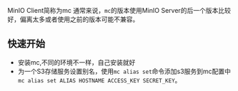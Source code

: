 MinIO Client简称为mc
通常来说，`mc`的版本使用MinIO Server的后一个版本比较好，偏离太多或者使用之前的版本可能不兼容。
## 快速开始
- 安装mc,不同的环境不一样，自己安装就好
- 为一个S3存储服务设置别名，使用`mc alias set`命令添加s3服务到mc配置中`mc alias set ALIAS HOSTNAME ACCESS_KEY SECRET_KEY`。